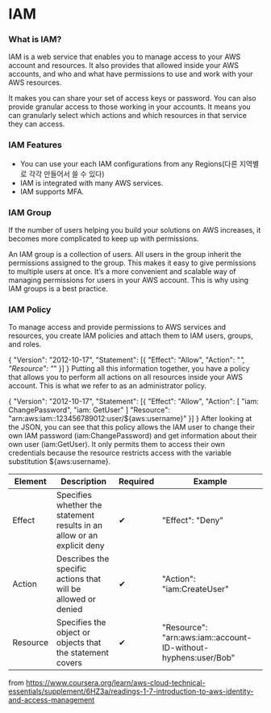 # IAM

### What is IAM?

IAM is a web service that enables you to manage access to your AWS account and resources.
It also provides that allowed inside your AWS accounts, and who and what have permissions to use and work with your AWS resources.

It makes you can share your set of access keys or password. You can also provide granular access to those working in your accounts.
It means you can granularly select which actions and which resources in that service they can access.

### IAM Features

* You can use your each IAM configurations from any Regions(다른 지역별로 각각 만들어서 쓸 수 있다)
* IAM is integrated with many AWS services.
* IAM supports MFA.

### IAM Group

If the number of users helping you build your solutions on AWS increases, it becomes more complicated to keep up with permissions.

An IAM group is a collection of users. All users in the group inherit the permissions assigned to the group. This makes it easy to give permissions to multiple users at once. It’s a more convenient and scalable way of managing permissions for users in your AWS account. This is why using IAM groups is a best practice.

### IAM Policy

To manage access and provide permissions to AWS services and resources, you create IAM policies and attach them to IAM users, groups, and roles.

{
"Version": "2012-10-17",
    "Statement": [{
        "Effect": "Allow",
        "Action": "*",
        "Resource": "*"
     }]
}
Putting all this information together, you have a policy that allows you to perform all actions on all resources inside your AWS account. This is what we refer to as an administrator policy.

{
"Version": "2012-10-17",
    "Statement": [{
        "Effect": "Allow",
        "Action": [
            "iam: ChangePassword",
            "iam: GetUser"
            ]
        "Resource": "arn:aws:iam::123456789012:user/${aws:username}"
    }]
}
After looking at the JSON, you can see that this policy allows the IAM user to change their own IAM password (iam:ChangePassword) and get information about their own user (iam:GetUser). It only permits them to access their own credentials because the resource restricts access with the variable substitution ${aws:username}.

|Element|Description|Required|Example|
|---|------|---|-----|
|Effect|Specifies whether the statement results in an allow or an explicit deny|✔|"Effect": "Deny"|
|Action|Describes the specific actions that will be allowed or denied|✔|"Action": "iam:CreateUser"|
|Resource|Specifies the object or objects that the statement covers|✔|"Resource": "arn:aws:iam::account-ID-without-hyphens:user/Bob"|

from https://www.coursera.org/learn/aws-cloud-technical-essentials/supplement/6HZ3a/readings-1-7-introduction-to-aws-identity-and-access-management
